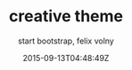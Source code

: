 ---
title: "creative theme"
github: https://github.com/volny/creative-theme-jekyll
demo: https://volny.github.io/creative-theme-jekyll
author: start bootstrap, felix volny
ssg:
  - Jekyll
cms:
  - No Cms
date: 2015-09-13T04:48:49Z
github_branch: master
stale: true
---